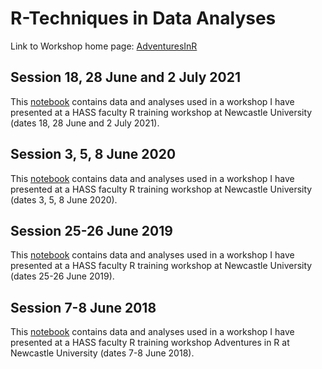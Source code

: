 # R-Techniques in Data Analyses

Link to Workshop home page: [AdventuresInR](https://verbingnouns.github.io/AdventuresInR/) 

## Session 18, 28 June and 2 July 2021

This [notebook](https://jalalal-tamimi.github.io/R-Techniques-in-Data-Analyses/Session_3-AnalysingData2021.nb.html) contains data and analyses used in a workshop I have presented at a HASS faculty R training workshop at Newcastle University (dates 18, 28 June and 2 July 2021).

## Session 3, 5, 8 June 2020

This [notebook](https://jalalal-tamimi.github.io/R-Techniques-in-Data-Analyses/Session_3-AnalysingData2020.nb.html) contains data and analyses used in a workshop I have presented at a HASS faculty R training workshop at Newcastle University (dates 3, 5, 8 June 2020).

## Session 25-26 June 2019

This [notebook](https://jalalal-tamimi.github.io/R-Techniques-in-Data-Analyses/Session_4-AnalysingData062019.nb.html) contains data and analyses used in a workshop I have presented at a HASS faculty R training workshop at Newcastle University (dates 25-26 June 2019).

## Session 7-8 June 2018

This [notebook](https://jalalal-tamimi.github.io/R-Techniques-in-Data-Analyses/Session_4-AnalysingData062018.nb.html) contains data and analyses used in a workshop I have presented at a HASS faculty R training workshop Adventures in R at Newcastle University (dates 7-8 June 2018).


